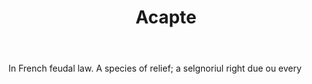 ---
title: Acapte
letter: A
permalink: "/definitions/bld-acapte.html"
body: In French feudal law. A species of relief; a selgnoriul right due ou every
published_at: '2018-07-07'
source: Black's Law Dictionary 2nd Ed (1910)
layout: post
---